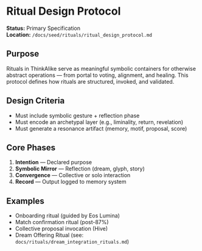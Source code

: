 # Ritual Design Protocol

**Status:** Primary Specification  
**Location:** `/docs/seed/rituals/ritual_design_protocol.md`

## Purpose

Rituals in ThinkAlike serve as meaningful symbolic containers for otherwise abstract operations — from portal to voting, alignment, and healing. This protocol defines how rituals are structured, invoked, and validated.

## Design Criteria

- Must include symbolic gesture + reflection phase
- Must encode an archetypal layer (e.g., liminality, return, revelation)
- Must generate a resonance artifact (memory, motif, proposal, score)

## Core Phases

1. **Intention** — Declared purpose
2. **Symbolic Mirror** — Reflection (dream, glyph, story)
3. **Convergence** — Collective or solo interaction
4. **Record** — Output logged to memory system

## Examples

- Onboarding ritual (guided by Eos Lumina)
- Match confirmation ritual (post-87%)
- Collective proposal invocation (Hive)
- Dream Offering Ritual (see: `docs/rituals/dream_integration_rituals.md`)
